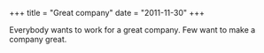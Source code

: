 +++
title = "Great company"
date = "2011-11-30"
+++

Everybody wants to work for a great company. Few want to make a company
great.

